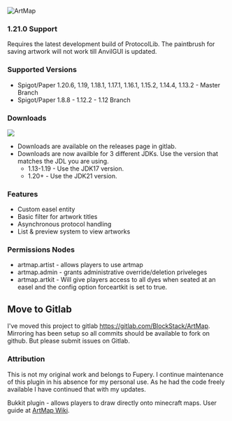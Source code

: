 ![ArtMap](http://puu.sh/kRWAF/2c81256338.jpg)

### 1.21.0 Support

Requires the latest development build of ProtocolLib.  The paintbrush for saving artwork will not work till
AnvilGUI is updated.

### Supported Versions

* Spigot/Paper 1.20.6, 1.19, 1.18.1, 1.17.1, 1.16.1,  1.15.2, 1.14.4, 1.13.2 - Master Branch
* Spigot/Paper 1.8.8 - 1.12.2 - 1.12 Branch

### Downloads

<a href="https://gitlab.com/BlockStack/ArtMap/-/packages">
<img src="/uploads/1507dccfd03a212b8544848cd49a24ad/image.png"/></a>

* Downloads are available on the releases page in gitlab.
* Downloads are now availble for 3 different JDKs. Use the version that matches the JDL you are using. 
  * 1.13-1.19 - Use the JDK17 version.
  * 1.20+ - Use the JDK21 version.

### Features

* Custom easel entity
* Basic filter for artwork titles
* Asynchronous protocol handling
* List & preview system to view artworks

### Permissions Nodes

* artmap.artist - allows players to use artmap
* artmap.admin - grants administrative override/deletion priveleges
* artmap.artkit - Will give players access to all dyes when seated at an easel and the config option forceartkit is set to true.

## Move to Gitlab

I've moved this project to gitlab https://gitlab.com/BlockStack/ArtMap.  Mirroring has been setup so all commits should be available to fork on github.  But please submit issues on Gitlab.

### Attribution

This is not my original work and belongs to Fupery.  I continue maintenance of this plugin in his absence for my personal use.  As he had the code freely available I have continued that with my updates.

Bukkit plugin - allows players to draw directly onto minecraft maps. 
User guide at [ArtMap Wiki](https://gitlab.com/BlockStack/ArtMap/wikis/home).
